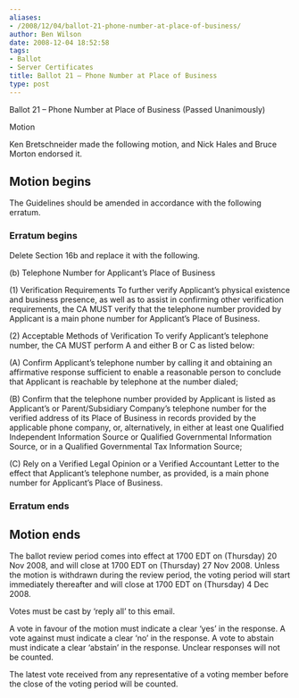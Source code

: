 ```yaml
---
aliases:
- /2008/12/04/ballot-21-phone-number-at-place-of-business/
author: Ben Wilson
date: 2008-12-04 18:52:58
tags:
- Ballot
- Server Certificates
title: Ballot 21 – Phone Number at Place of Business
type: post
---
```


Ballot 21 – Phone Number at Place of Business (Passed Unanimously)

Motion

Ken Bretschneider made the following motion, and Nick Hales and Bruce Morton endorsed it.

## Motion begins

The Guidelines should be amended in accordance with the following erratum.

### Erratum begins

Delete Section 16b and replace it with the following.

(b) Telephone Number for Applicant’s Place of Business

(1) Verification Requirements To further verify Applicant’s physical existence and business presence, as well as to assist in confirming other verification requirements, the CA MUST verify that the telephone number provided by Applicant is a main phone number for Applicant’s Place of Business.

(2) Acceptable Methods of Verification To verify Applicant’s telephone number, the CA MUST perform A and either B or C as listed below:

(A) Confirm Applicant’s telephone number by calling it and obtaining an affirmative response sufficient to enable a reasonable person to conclude that Applicant is reachable by telephone at the number dialed;

(B) Confirm that the telephone number provided by Applicant is listed as Applicant’s or Parent/Subsidiary Company’s telephone number for the verified address of its Place of Business in records provided by the applicable phone company, or, alternatively, in either at least one Qualified Independent Information Source or Qualified Governmental Information Source, or in a Qualified Governmental Tax Information Source;

(C) Rely on a Verified Legal Opinion or a Verified Accountant Letter to the effect that Applicant’s telephone number, as provided, is a main phone number for Applicant’s Place of Business.

### Erratum ends

## Motion ends

The ballot review period comes into effect at 1700 EDT on (Thursday) 20 Nov 2008, and will close at 1700 EDT on (Thursday) 27 Nov 2008. Unless the motion is withdrawn during the review period, the voting period will start immediately thereafter and will close at 1700 EDT on (Thursday) 4 Dec 2008.

Votes must be cast by ‘reply all’ to this email.

A vote in favour of the motion must indicate a clear ‘yes’ in the response. A vote against must indicate a clear ‘no’ in the response. A vote to abstain must indicate a clear ‘abstain’ in the response. Unclear responses will not be counted.

The latest vote received from any representative of a voting member before the close of the voting period will be counted.